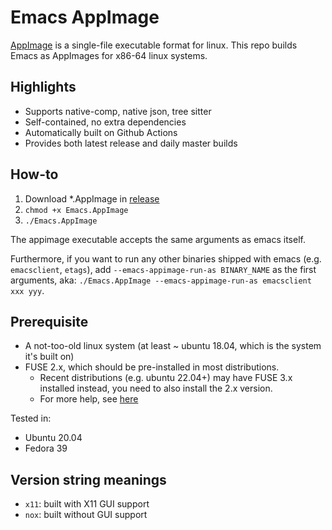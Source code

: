 # Emacs AppImage

[AppImage](https://appimage.org/) is a single-file executable format for linux.
This repo builds Emacs as AppImages for x86-64 linux systems.

## Highlights

- Supports native-comp, native json, tree sitter
- Self-contained, no extra dependencies
- Automatically built on Github Actions
- Provides both latest release and daily master builds

## How-to

1. Download *.AppImage in [release](https://github.com/blahgeek/emacs-appimage/releases/)
2. `chmod +x Emacs.AppImage`
3. `./Emacs.AppImage`

The appimage executable accepts the same arguments as emacs itself.

Furthermore, if you want to run any other binaries shipped with emacs (e.g. `emacsclient`, `etags`),
add `--emacs-appimage-run-as BINARY_NAME` as the first arguments, aka: `./Emacs.AppImage --emacs-appimage-run-as emacsclient xxx yyy`.

## Prerequisite

- A not-too-old linux system (at least ~ ubuntu 18.04, which is the system it's built on)
- FUSE 2.x, which should be pre-installed in most distributions.
  - Recent distributions (e.g. ubuntu 22.04+) may have FUSE 3.x installed instead, you need to also install the 2.x version.
  - For more help, see [here](https://docs.appimage.org/user-guide/troubleshooting/fuse.html#setting-up-fuse-2-x-alongside-of-fuse-3-x-on-recent-ubuntu-22-04-debian-and-their-derivatives)

Tested in:

- Ubuntu 20.04
- Fedora 39

## Version string meanings

- `x11`: built with X11 GUI support
- `nox`: built without GUI support

